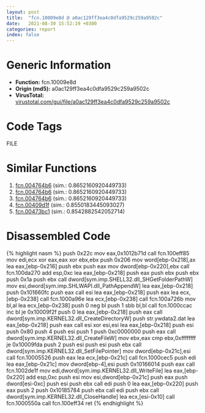 ```yaml
---
layout: post
title:  "fcn.10009e8d @ a0ac129ff3ea4c0dfa9529c259a9502c"
date:   2021-08-30 15:52:19 +0300
categories: report
index: false
---
```


# Generic Information
- **Function:** fcn.10009e8d
- **Origin (md5):** a0ac129ff3ea4c0dfa9529c259a9502c
- **VirusTotal:** [virustotal.com/gui/file/a0ac129ff3ea4c0dfa9529c259a9502c][virustotal_ref]

# Code Tags
<span class="tag" id="FILE">FILE</span>


# Similar Functions

1. [fcn.004764b6][similar_1_ref] (sim.: 0.8652160920449733)
2. [fcn.004764b6][similar_2_ref] (sim.: 0.8652160920449733)
3. [fcn.004764b6][similar_3_ref] (sim.: 0.8652160920449733)
4. [fcn.00409d1f][similar_4_ref] (sim.: 0.8550183445093027)
5. [fcn.00473bc1][similar_5_ref] (sim.: 0.8542882542052714)


# Disassembled Code

{% highlight nasm %}
push 0x22c
mov eax,0x1012b71d
call fcn.100eff85
mov edi,ecx
xor eax,eax
xor ebx,ebx
push 0x206
mov word[ebp-0x218],ax
lea eax,[ebp-0x216]
push ebx
push eax
mov dword[ebp-0x220],ebx
call fcn.100da270
add esp,0xc
lea eax,[ebp-0x218]
push eax
push ebx
push ebx
push 0x1a
push ebx
call dword[sym.imp.SHELL32.dll_SHGetFolderPathW]
mov esi,dword[sym.imp.SHLWAPI.dll_PathAppendW]
lea eax,[ebp-0x218]
push 0x101660fc
push eax
call esi
lea eax,[ebp-0x218]
push eax
lea ecx,[ebp-0x238]
call fcn.1000a96e
lea ecx,[ebp-0x238]
call fcn.100a726b
mov bl,al
lea ecx,[ebp-0x238]
push 0
neg bl
push 1
sbb bl,bl
call fcn.1000ccac
inc bl
je 0x10009f2f
push 0
lea eax,[ebp-0x218]
push eax
call dword[sym.imp.KERNEL32.dll_CreateDirectoryW]
push str.ywdata2.dat
lea eax,[ebp-0x218]
push eax
call esi
xor esi,esi
lea eax,[ebp-0x218]
push esi
push 0x80
push 4
push esi
push 1
push 0xc0000000
push eax
call dword[sym.imp.KERNEL32.dll_CreateFileW]
mov ebx,eax
cmp ebx,0xffffffff
je 0x10009fda
push 2
push esi
push esi
push ebx
call dword[sym.imp.KERNEL32.dll_SetFilePointer]
mov dword[ebp-0x21c],esi
call fcn.10005526
push eax
lea ecx,[ebp-0x21c]
call fcn.1000cec5
push edi
lea eax,[ebp-0x21c]
mov dword[ebp-4],esi
push 0x10166014
push eax
call fcn.1002de1f
mov edi,dword[sym.imp.KERNEL32.dll_WriteFile]
lea eax,[ebp-0x220]
add esp,0xc
push esi
mov esi,dword[ebp-0x21c]
push eax
push dword[esi-0xc]
push esi
push ebx
call edi
push 0
lea eax,[ebp-0x220]
push eax
push 2
push 0x10185784
push ebx
call edi
push ebx
call dword[sym.imp.KERNEL32.dll_CloseHandle]
lea ecx,[esi-0x10]
call fcn.1000550a
call fcn.100eff34
ret
{% endhighlight %}


[similar_1_ref]: /report/fcn.004764b6@fb9b7d22bc1c143ac66b0575cbdd088d
[similar_2_ref]: /report/fcn.004764b6@152885a790b99953ce23874f0947b7bd
[similar_3_ref]: /report/fcn.004764b6@912f1d013a0d6151bc7a7cef6da1b2a0
[similar_4_ref]: /report/fcn.00409d1f@418e0921f3a9bd4f5bc0dcc59623b5a1
[similar_5_ref]: /report/fcn.00473bc1@152885a790b99953ce23874f0947b7bd
[virustotal_ref]: https://www.virustotal.com/gui/file/a0ac129ff3ea4c0dfa9529c259a9502c